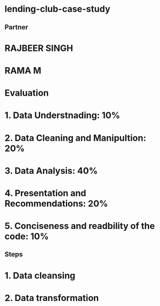 # lending-club-case-study

## Partner
# RAJBEER SINGH
# RAMA M 

# Evaluation
# 1. Data Understnading:                      10%
# 2. Data Cleaning and Manipultion:           20%
# 3. Data Analysis:                           40%
# 4. Presentation and Recommendations:        20%
# 5. Conciseness and readbility of the code:  10%


## Steps 
# 1. Data cleansing
# 2. Data transformation
